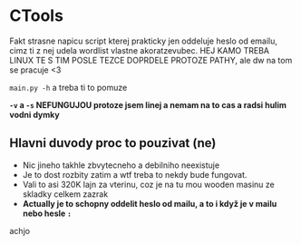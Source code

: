 # CTools
Fakt strasne napicu script kterej prakticky jen oddeluje heslo od emailu, cimz ti z nej udela wordlist vlastne akoratzevubec.
HEJ KAMO TREBA LINUX TE S TIM POSLE TEZCE DOPRDELE PROTOZE PATHY, ale dw na tom se pracuje <3

` main.py -h ` a treba ti to pomuze

**`-v` a `-s` NEFUNGUJOU protoze jsem linej a nemam na to cas a radsi hulim vodni dymky**

## Hlavni duvody proc to pouzivat (ne)
 - Nic jineho takhle zbvytecneho a debilniho neexistuje
 - Je to dost rozbity zatim a wtf treba to nekdy bude fungovat.
 - Vali to asi 320K lajn za vterinu, coz je na tu mou wooden masinu ze skladky celkem zazrak
 - **Actually je to schopny oddelit heslo od mailu, a to i když je v mailu nebo hesle `:`**
 
 achjo
